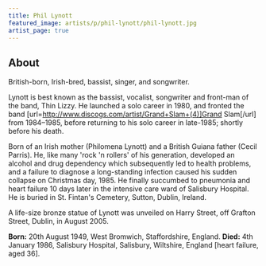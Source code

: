 ```yaml
---
title: Phil Lynott
featured_image: artists/p/phil-lynott/phil-lynott.jpg
artist_page: true
---
```

## About

British-born, Irish-bred, bassist, singer, and songwriter.

Lynott is best known as the bassist, vocalist, songwriter and front-man of the band, Thin Lizzy. He launched a solo career in 1980, and fronted the band [url=http://www.discogs.com/artist/Grand+Slam+(4)]Grand Slam[/url] from 1984–1985, before returning to his solo career in late-1985; shortly before his death.

Born of an Irish mother (Philomena Lynott) and a British Guiana father (Cecil Parris). He, like many 'rock 'n rollers' of his generation, developed an alcohol and drug dependency which subsequently led to health problems, and a failure to diagnose a long-standing infection caused his sudden collapse on Christmas day, 1985. He finally succumbed to pneumonia and heart failure 10 days later in the intensive care ward of Salisbury Hospital. He is buried in St. Fintan's Cemetery, Sutton, Dublin, Ireland.

A life-size bronze statue of Lynott was unveiled on Harry Street, off Grafton Street, Dublin, in August 2005.

**Born:** 20th August 1949, West Bromwich, Staffordshire, England.
**Died:** 4th January 1986, Salisbury Hospital, Salisbury, Wiltshire, England [heart failure, aged 36].

